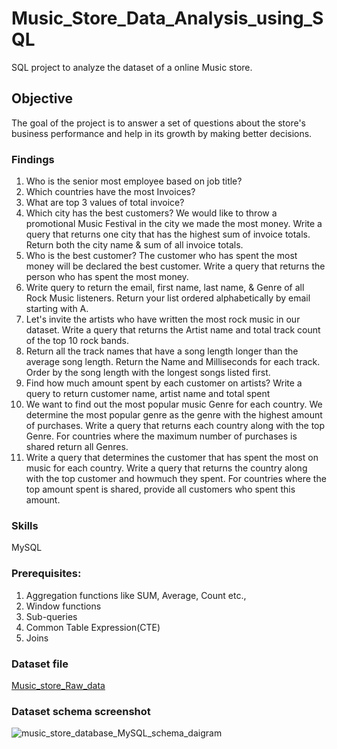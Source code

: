 # Music_Store_Data_Analysis_using_SQL
SQL project to analyze the dataset of a online Music store.

## Objective
The goal of the project is to answer a set of questions about the store's business performance and help in its growth by making better decisions.

### Findings
1. Who is the senior most employee based on job title?
2. Which countries have the most Invoices?
3. What are top 3 values of total invoice?
4. Which city has the best customers? We would like to throw a promotional Music Festival in the city we made the most money. Write a query that returns one city that has the highest sum of invoice totals. Return both the city name & sum of all invoice totals.
5. Who is the best customer? The customer who has spent the most money will be declared the best customer. Write a query that returns the person who has spent the most money.
6. Write query to return the email, first name, last name, & Genre of all Rock Music listeners. Return your list ordered alphabetically by email starting with A.
7. Let's invite the artists who have written the most rock music in our dataset. Write a query that returns the Artist name and total track count of the top 10 rock bands.
8. Return all the track names that have a song length longer than the average song length. Return the Name and Milliseconds for each track. Order by the song length with the longest songs listed first.
9. Find how much amount spent by each customer on artists? Write a query to return customer name, artist name and total spent
10. We want to find out the most popular music Genre for each country. We determine the most popular genre as the genre with the highest amount of purchases. Write a query that returns each country along with the top Genre. For countries where the maximum number of purchases is shared return all Genres.
11. Write a query that determines the customer that has spent the most on music for each country. Write a query that returns the country along with the top customer and howmuch they spent. For countries where the top amount spent is shared, provide all customers who spent this amount.

### Skills
MySQL

### Prerequisites:
1. Aggregation functions like SUM, Average, Count etc.,
2. Window functions
3. Sub-queries
4. Common Table Expression(CTE)
5. Joins

### Dataset file
[Music_store_Raw_data](https://github.com/Adinarayana7008/Music_Store_Data_Analysis_using_SQL/blob/main/Music_store_Raw_data.rar)

### Dataset schema screenshot
![music_store_database_MySQL_schema_daigram](https://github.com/Adinarayana7008/Music_Store_Data_Analysis_using_SQL/assets/68777627/63508b4b-4bff-4f37-b8c2-6fc486b26698)



